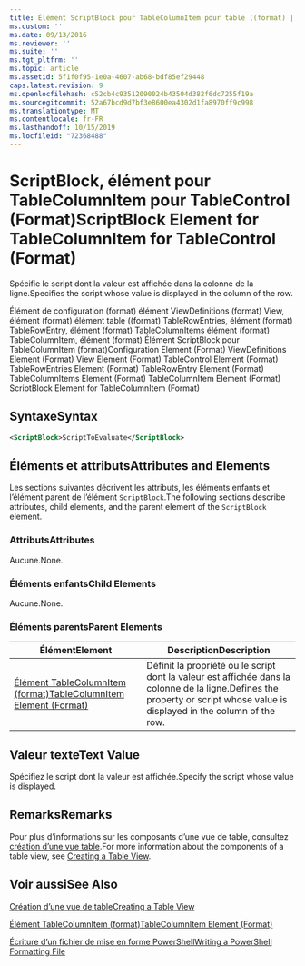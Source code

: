 ```yaml
---
title: Élément ScriptBlock pour TableColumnItem pour table ((format) | Microsoft Docs
ms.custom: ''
ms.date: 09/13/2016
ms.reviewer: ''
ms.suite: ''
ms.tgt_pltfrm: ''
ms.topic: article
ms.assetid: 5f1f0f95-1e0a-4607-ab68-bdf85ef29448
caps.latest.revision: 9
ms.openlocfilehash: c52cb4c93512090024b43504d382f6dc7255f19a
ms.sourcegitcommit: 52a67bcd9d7bf3e8600ea4302d1fa8970ff9c998
ms.translationtype: MT
ms.contentlocale: fr-FR
ms.lasthandoff: 10/15/2019
ms.locfileid: "72368488"
---
```

# <a name="scriptblock-element-for-tablecolumnitem-for-tablecontrol-format"></a><span data-ttu-id="dd192-102">ScriptBlock, élément pour TableColumnItem pour TableControl (Format)</span><span class="sxs-lookup"><span data-stu-id="dd192-102">ScriptBlock Element for TableColumnItem for TableControl (Format)</span></span>

<span data-ttu-id="dd192-103">Spécifie le script dont la valeur est affichée dans la colonne de la ligne.</span><span class="sxs-lookup"><span data-stu-id="dd192-103">Specifies the script whose value is displayed in the column of the row.</span></span>

<span data-ttu-id="dd192-104">Élément de configuration (format) élément ViewDefinitions (format) View, élément (format) élément table ((format) TableRowEntries, élément (format) TableRowEntry, élément (format) TableColumnItems élément (format) TableColumnItem, élément (format) Élément ScriptBlock pour TableColumnItem (format)</span><span class="sxs-lookup"><span data-stu-id="dd192-104">Configuration Element (Format) ViewDefinitions Element (Format) View Element (Format) TableControl Element (Format) TableRowEntries Element (Format) TableRowEntry Element (Format) TableColumnItems Element (Format) TableColumnItem Element (Format) ScriptBlock Element for TableColumnItem (Format)</span></span>

## <a name="syntax"></a><span data-ttu-id="dd192-105">Syntaxe</span><span class="sxs-lookup"><span data-stu-id="dd192-105">Syntax</span></span>

```xml
<ScriptBlock>ScriptToEvaluate</ScriptBlock>
```

## <a name="attributes-and-elements"></a><span data-ttu-id="dd192-106">Éléments et attributs</span><span class="sxs-lookup"><span data-stu-id="dd192-106">Attributes and Elements</span></span>

<span data-ttu-id="dd192-107">Les sections suivantes décrivent les attributs, les éléments enfants et l’élément parent de l’élément `ScriptBlock`.</span><span class="sxs-lookup"><span data-stu-id="dd192-107">The following sections describe attributes, child elements, and the parent element of the `ScriptBlock` element.</span></span>

### <a name="attributes"></a><span data-ttu-id="dd192-108">Attributs</span><span class="sxs-lookup"><span data-stu-id="dd192-108">Attributes</span></span>

<span data-ttu-id="dd192-109">Aucune.</span><span class="sxs-lookup"><span data-stu-id="dd192-109">None.</span></span>

### <a name="child-elements"></a><span data-ttu-id="dd192-110">Éléments enfants</span><span class="sxs-lookup"><span data-stu-id="dd192-110">Child Elements</span></span>

<span data-ttu-id="dd192-111">Aucune.</span><span class="sxs-lookup"><span data-stu-id="dd192-111">None.</span></span>

### <a name="parent-elements"></a><span data-ttu-id="dd192-112">Éléments parents</span><span class="sxs-lookup"><span data-stu-id="dd192-112">Parent Elements</span></span>

|<span data-ttu-id="dd192-113">Élément</span><span class="sxs-lookup"><span data-stu-id="dd192-113">Element</span></span>|<span data-ttu-id="dd192-114">Description</span><span class="sxs-lookup"><span data-stu-id="dd192-114">Description</span></span>|
|-------------|-----------------|
|[<span data-ttu-id="dd192-115">Élément TableColumnItem (format)</span><span class="sxs-lookup"><span data-stu-id="dd192-115">TableColumnItem Element (Format)</span></span>](./tablecolumnitem-element-for-tablecolumnitems-for-tablecontrol-format.md)|<span data-ttu-id="dd192-116">Définit la propriété ou le script dont la valeur est affichée dans la colonne de la ligne.</span><span class="sxs-lookup"><span data-stu-id="dd192-116">Defines the property or script whose value is displayed in the column of the row.</span></span>|

## <a name="text-value"></a><span data-ttu-id="dd192-117">Valeur texte</span><span class="sxs-lookup"><span data-stu-id="dd192-117">Text Value</span></span>

<span data-ttu-id="dd192-118">Spécifiez le script dont la valeur est affichée.</span><span class="sxs-lookup"><span data-stu-id="dd192-118">Specify the script whose value is displayed.</span></span>

## <a name="remarks"></a><span data-ttu-id="dd192-119">Remarks</span><span class="sxs-lookup"><span data-stu-id="dd192-119">Remarks</span></span>

<span data-ttu-id="dd192-120">Pour plus d’informations sur les composants d’une vue de table, consultez [création d’une vue table](./creating-a-table-view.md).</span><span class="sxs-lookup"><span data-stu-id="dd192-120">For more information about the components of a table view, see [Creating a Table View](./creating-a-table-view.md).</span></span>

## <a name="see-also"></a><span data-ttu-id="dd192-121">Voir aussi</span><span class="sxs-lookup"><span data-stu-id="dd192-121">See Also</span></span>

[<span data-ttu-id="dd192-122">Création d’une vue de table</span><span class="sxs-lookup"><span data-stu-id="dd192-122">Creating a Table View</span></span>](./creating-a-table-view.md)

[<span data-ttu-id="dd192-123">Élément TableColumnItem (format)</span><span class="sxs-lookup"><span data-stu-id="dd192-123">TableColumnItem Element (Format)</span></span>](./tablecolumnitem-element-for-tablecolumnitems-for-tablecontrol-format.md)

[<span data-ttu-id="dd192-124">Écriture d’un fichier de mise en forme PowerShell</span><span class="sxs-lookup"><span data-stu-id="dd192-124">Writing a PowerShell Formatting File</span></span>](./writing-a-powershell-formatting-file.md)
